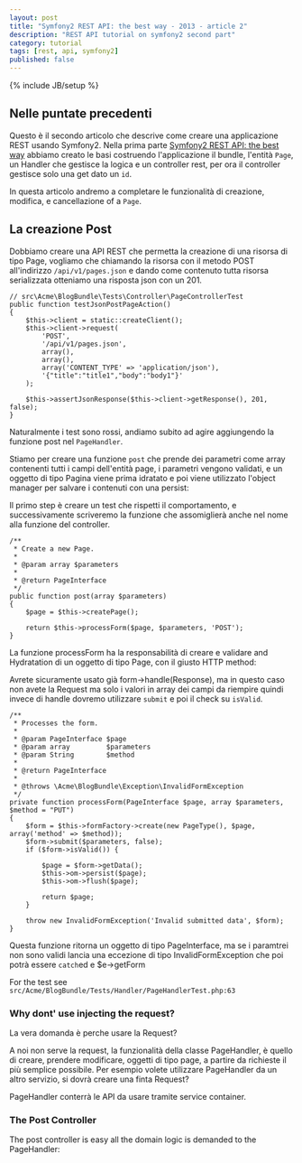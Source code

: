 ```yaml
---
layout: post
title: "Symfony2 REST API: the best way - 2013 - article 2"
description: "REST API tutorial on symfony2 second part"
category: tutorial
tags: [rest, api, symfony2]
published: false
---
```

{% include JB/setup %}

## Nelle puntate precedenti

Questo è il secondo articolo che descrive come creare una applicazione REST usando Symfony2.
Nella prima parte [Symfony2 REST API: the best way](http://welcometothebundle.com/symfony2-rest-api-the-best-2013-way)
abbiamo creato le basi costruendo l'applicazione il bundle, l'entità `Page`, un Handler che gestisce la logica e un controller rest,
per ora il controller gestisce solo una get dato un `id`.

In questa articolo andremo a completare le funzionalità di creazione, modifica, e cancellazione of a `Page`.

## La creazione Post

Dobbiamo creare una API REST che permetta la creazione di una risorsa di tipo Page, 
vogliamo che chiamando la risorsa con il metodo POST all'indirizzo `/api/v1/pages.json` 
e dando come contenuto tutta risorsa serializzata otteniamo una risposta json con un 201.
	
	// src\Acme\BlogBundle\Tests\Controller\PageControllerTest
    public function testJsonPostPageAction()
    {
        $this->client = static::createClient();
        $this->client->request(
            'POST', 
            '/api/v1/pages.json',  
            array(),
            array(),
            array('CONTENT_TYPE' => 'application/json'),
            '{"title":"title1","body":"body1"}'
        );

        $this->assertJsonResponse($this->client->getResponse(), 201, false);
    }

Naturalmente i test sono rossi, andiamo subito ad agire aggiungendo la funzione post nel `PageHandler`.

Stiamo per creare una funzione `post` che prende dei parametri come array contenenti tutti i campi dell'entità page,
i parametri vengono validati, e un oggetto di tipo Pagina viene prima idratato e poi viene utilizzato l'object manager per salvare i contenuti con una persist:

Il primo step è creare un test che rispetti il comportamento, e successivamente scriveremo la funzione che assomiglierà anche nel nome alla funzione del controller.


    /**
     * Create a new Page.
     *
     * @param array $parameters
     *
     * @return PageInterface
     */
    public function post(array $parameters)
    {
        $page = $this->createPage();

        return $this->processForm($page, $parameters, 'POST');
    }


La funzione processForm ha la responsabilità di creare e validare and Hydratation di un oggetto di tipo Page, con il giusto HTTP method:

Avrete sicuramente usato già form->handle(Response), ma in questo caso non avete la Request ma solo i valori in array dei campi da riempire quindi invece di handle dovremo utilizzare `submit` e poi il check su `isValid`.

    /**
     * Processes the form.
     *
     * @param PageInterface $page
     * @param array         $parameters
     * @param String        $method
     *
     * @return PageInterface
     *
     * @throws \Acme\BlogBundle\Exception\InvalidFormException
     */
    private function processForm(PageInterface $page, array $parameters, $method = "PUT")
    {
        $form = $this->formFactory->create(new PageType(), $page, array('method' => $method));
        $form->submit($parameters, false);
        if ($form->isValid()) {

            $page = $form->getData();
            $this->om->persist($page);
            $this->om->flush($page);

            return $page;
        }

        throw new InvalidFormException('Invalid submitted data', $form);
    }

Questa funzione ritorna un oggetto di tipo PageInterface, ma se i paramtrei non sono validi
lancia una eccezione di tipo InvalidFormException che poi potrà essere `catch`ed e $e->getForm

For the test see `src/Acme/BlogBundle/Tests/Handler/PageHandlerTest.php:63`

### Why dont' use injecting the request?

La vera domanda è perche usare la Request?

A noi non serve la request, la funzionalità della classe PageHandler, è quello di creare, prendere modificare,
oggetti di tipo page, a partire da richieste il più semplice possibile.
Per esempio volete utilizzare PageHandler da un altro servizio, si dovrà creare una finta Request?

PageHandler conterrà le API da usare tramite service container.

### The Post Controller

The post controller is easy all the domain logic is demanded to the PageHandler:


